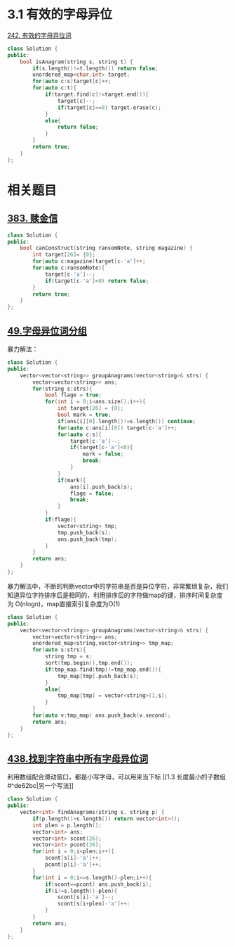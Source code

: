 # 3.1 有效的字母异位

[242. 有效的字母异位词](https://leetcode.cn/problems/valid-anagram/)

```cpp
class Solution {
public:
    bool isAnagram(string s, string t) {
        if(s.length()!=t.length()) return false;
        unordered_map<char,int> target;
        for(auto c:s)target[c]++;
        for(auto c:t){
            if(target.find(c)!=target.end()){
                target[c]--;
                if(target[c]==0) target.erase(c);
            }
            else{
                return false;
            }
        }
        return true;
    }
};
```


# 相关题目

## [383. 赎金信](https://leetcode.cn/problems/ransom-note/)

```cpp
class Solution {
public:
    bool canConstruct(string ransomNote, string magazine) {
        int target[26]= {0};
        for(auto c:magazine)target[c-'a']++;
        for(auto c:ransomNote){
            target[c-'a']--;
            if(target[c-'a']<0) return false;
        }
        return true;
    }
};
```

## [49.字母异位词分组](https://leetcode.cn/problems/group-anagrams/)

暴力解法：
```cpp
class Solution {
public:
    vector<vector<string>> groupAnagrams(vector<string>& strs) {
        vector<vector<string>> ans;
        for(string s:strs){
            bool flage = true;
            for(int i = 0;i<ans.size();i++){
                int target[26] = {0};
                bool mark = true;
                if(ans[i][0].length()!=s.length()) continue;
                for(auto c:ans[i][0]) target[c-'a']++;
                for(auto c:s){
                    target[c-'a']--;
                    if(target[c-'a']<0){
                        mark = false;
                        break;
                    }
                }
                if(mark){
                    ans[i].push_back(s);
                    flage = false;
                    break;
                }
            }
            if(flage){
                vector<string> tmp;
                tmp.push_back(s);
                ans.push_back(tmp);
            }
        }
        return ans;
    }
};
```

暴力解法中，不断的判断vector中的字符串是否是异位字符，非常繁琐复杂，我们知道异位字符排序后是相同的，利用排序后的字符做map的键，排序时间复杂度为 O(nlogn)，map直接索引复杂度为O(1)

```cpp
class Solution {
public:
    vector<vector<string>> groupAnagrams(vector<string>& strs) {
        vector<vector<string>> ans;
        unordered_map<string,vector<string>> tmp_map;
        for(auto s:strs){
            string tmp = s;
            sort(tmp.begin(),tmp.end());
            if(tmp_map.find(tmp)!=tmp_map.end()){
                tmp_map[tmp].push_back(s);
            }
            else{
                tmp_map[tmp] = vector<string>(1,s);
            }
        }
        for(auto v:tmp_map) ans.push_back(v.second);
        return ans;
    }
};
```

## [438.找到字符串中所有字母异位词](https://leetcode.cn/problems/find-all-anagrams-in-a-string/)

利用数组配合滑动窗口，都是小写字母，可以用来当下标 [[1.3 长度最小的子数组#^de62bc|另一个写法]]

```cpp
class Solution {
public:
    vector<int> findAnagrams(string s, string p) {
        if(p.length()>s.length()) return vector<int>();
        int plen = p.length();
        vector<int> ans;
        vector<int> scont(26);
        vector<int> pcont(26);
        for(int i = 0;i<plen;i++){
            scont[s[i]-'a']++;
            pcont[p[i]-'a']++;
        }
        for(int i = 0;i<=s.length()-plen;i++){
            if(scont==pcont) ans.push_back(i);
            if(i!=s.length()-plen){
                scont[s[i]-'a']--;
                scont[s[i+plen]-'a']++;
            }
        }
        return ans;
    }
};
```

